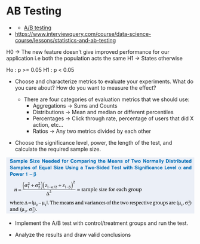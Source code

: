 # AB Testing
- - [A/B testing](https://www.analyticsvidhya.com/blog/2020/10/ab-testing-data-science/)
- https://www.interviewquery.com/course/data-science-course/lessons/statistics-and-ab-testing

H0 -> The new feature doesn't give improved performance for our application i.e both the population acts the same
H1 -> States otherwise

Ho : p >= 0.05
H1 : p < 0.05


- Choose and characterize metrics to evaluate your experiments. What do you care about? How do you want to measure the effect?
    - There are four categories of evaluation metrics that we should use:
        - Aggregations -> Sums and Counts
        - Distributions -> Mean and median or different percentiles
        - Percentages -> Click through rate, percentage of users that did X action, etc…
        - Ratios -> Any two metrics divided by each other
  
- Choose the significance level, power, the length of the test, and calculate the required sample size.

![img.png](../images/sample_size.png)

- Implement the A/B test with control/treatment groups and run the test.

- Analyze the results and draw valid conclusions
